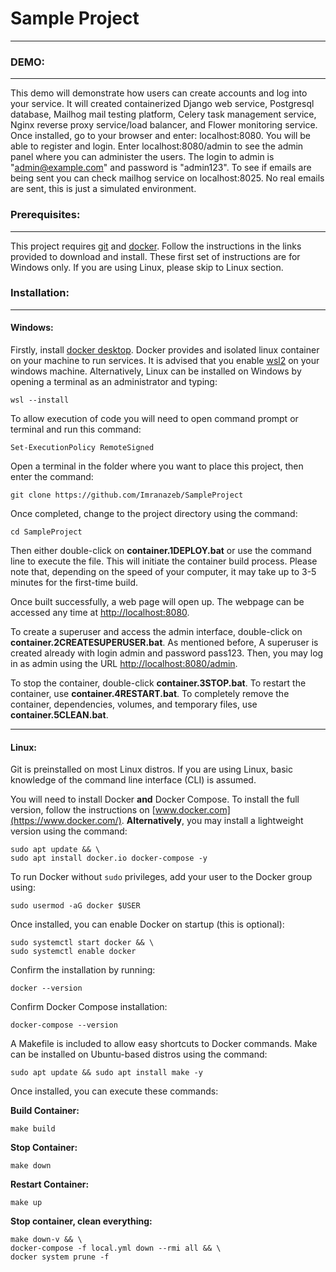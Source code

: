 # Sample Project

---

### DEMO:

---

This demo will demonstrate how users can create accounts and log into your service. It will created containerized Django web service, Postgresql database, Mailhog mail testing platform, Celery task management service, Nginx reverse proxy service/load balancer, and Flower monitoring service. Once installed, go to your browser and enter: localhost:8080. You will be able to register and login. Enter localhost:8080/admin to see the admin panel where you can administer the users. The login to admin is "admin@example.com" and password is "admin123". To see if emails are being sent you can check mailhog service on localhost:8025. No real emails are sent, this is just a simulated environment.

### Prerequisites:

---

This project requires [git](https://git-scm.com/downloads) and [docker](https://www.docker.com/). Follow the instructions in the links provided to download and install. These first set of instructions are for Windows only. If you are using Linux, please skip to Linux section.

### Installation:

---

#### Windows:

Firstly, install [docker desktop](https://www.docker.com/). Docker provides and isolated linux container on your machine to run services. It is advised that you enable [wsl2](https://learn.microsoft.com/en-us/windows/wsl/) on your windows machine. Alternatively, Linux can be installed on Windows by opening a terminal as an administrator and typing:

    wsl --install

To allow execution of code you will need to open command prompt or terminal and run this command:

    Set-ExecutionPolicy RemoteSigned

Open a terminal in the folder where you want to place this project, then enter the command:

    git clone https://github.com/Imranazeb/SampleProject

Once completed, change to the project directory using the command:

    cd SampleProject

Then either double-click on **container.1DEPLOY.bat** or use the command line to execute the file. This will initiate the container build process. Please note that, depending on the speed of your computer, it may take up to 3-5 minutes for the first-time build.

Once built successfully, a web page will open up. The webpage can be accessed any time at [http://localhost:8080](http://localhost:8080).

To create a superuser and access the admin interface, double-click on **container.2CREATESUPERUSER.bat**. As mentioned before, A superuser is created already with login admin and password pass123. Then, you may log in as admin using the URL [http://localhost:8080/admin](http://localhost:8080/admin).

To stop the container, double-click **container.3STOP.bat**. To restart the container, use **container.4RESTART.bat**. To completely remove the container, dependencies, volumes, and temporary files, use **container.5CLEAN.bat**.

---

#### Linux:

Git is preinstalled on most Linux distros. If you are using Linux, basic knowledge of the command line interface (CLI) is assumed.

You will need to install Docker **and** Docker Compose. To install the full version, follow the instructions on [www.docker.com](https://www.docker.com/). **Alternatively**, you may install a lightweight version using the command:

    sudo apt update && \
    sudo apt install docker.io docker-compose -y

To run Docker without `sudo` privileges, add your user to the Docker group using:

    sudo usermod -aG docker $USER

Once installed, you can enable Docker on startup (this is optional):

    sudo systemctl start docker && \
    sudo systemctl enable docker

Confirm the installation by running:

    docker --version

Confirm Docker Compose installation:

    docker-compose --version

A Makefile is included to allow easy shortcuts to Docker commands. Make can be installed on Ubuntu-based distros using the command:

    sudo apt update && sudo apt install make -y

Once installed, you can execute these commands:

**Build Container:**

    make build

**Stop Container:**

    make down

**Restart Container:**

    make up

**Stop container, clean everything:**

    make down-v && \
    docker-compose -f local.yml down --rmi all && \
    docker system prune -f
